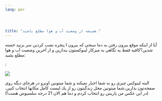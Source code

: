 ```yaml
---
lang: per




title: "هميشه از وضعيت آب و هوا مطلع باشيد."
---
```


آيا از اينكه موقع بيرون رفتن به دما سنجي كه بيرون ا پنجره نصب كردين سر
بزنيد خسته شدين؟كافيه فقط يه نگاهي به ميزكار لينوكستون بندازين و از
آخرين وضعيت آب و هوا مطلع بشيد:

:



<img src="Images/weather.png">

البته لينوكس چيزي رو به شما اجبار نميكنه و شما ميتونين اونرو در
هرجاي ديگه روي صفحه&zwnj;تون بذارين.شما ميتونين محل زندگيتون رو از يك
ليست كامل مكانها انتخاب كنين.(در اين عكس من پاريس رو انتخاب كردم و دما
هم الان 21 درجه سلسيوس هست!)







